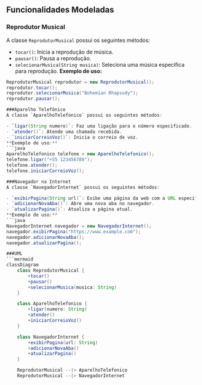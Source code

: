 ## Funcionalidades Modeladas
### Reprodutor Musical
A classe `ReprodutorMusical` possui os seguintes métodos:

- `tocar()`: Inicia a reprodução de música.
- `pausar()`: Pausa a reprodução.
- `selecionarMusica(String musica)`: Seleciona uma música específica para reprodução.
**Exemplo de uso:**
```java
ReprodutorMusical reprodutor = new ReprodutorMusical();
reprodutor.tocar();
reprodutor.selecionarMusica("Bohemian Rhapsody");
reprodutor.pausar();

###Aparelho Telefônico
A classe `AparelhoTelefonico` possui os seguintes métodos:

- `ligar(String numero)`: Faz uma ligação para o número especificado.
- `atender()`: Atende uma chamada recebida.
- `iniciarCorreioVoz()`: Inicia o correio de voz.
**Exemplo de uso:**
```java
AparelhoTelefonico telefone = new AparelhoTelefonico();
telefone.ligar("+55 123456789");
telefone.atender();
telefone.iniciarCorreioVoz();

###Navegador na Internet
A classe `NavegadorInternet` possui os seguintes métodos:

- `exibirPagina(String url)`: Exibe uma página da web com a URL especificada.
- `adicionarNovaAba()`: Abre uma nova aba no navegador.
- `atualizarPagina()`: Atualiza a página atual.
**Exemplo de uso:**
```java
NavegadorInternet navegador = new NavegadorInternet();
navegador.exibirPagina("https://www.example.com");
navegador.adicionarNovaAba();
navegador.atualizarPagina();

###UML
```mermaid
classDiagram
    class ReprodutorMusical {
        +tocar()
        +pausar()
        +selecionarMusica(musica: String)
    }

    class AparelhoTelefonico {
        +ligar(numero: String)
        +atender()
        +iniciarCorreioVoz()
    }

    class NavegadorInternet {
        +exibirPagina(url: String)
        +adicionarNovaAba()
        +atualizarPagina()
    }

    ReprodutorMusical --|> AparelhoTelefonico
    ReprodutorMusical --|> NavegadorInternet
